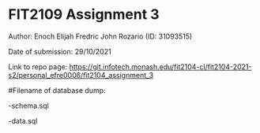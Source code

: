 # FIT2109 Assignment 3
Author: Enoch Elijah Fredric John Rozario (ID: 31093515)

Date of submission: 29/10/2021

Link to repo page: https://git.infotech.monash.edu/fit2104-cl/fit2104-2021-s2/personal_efre0006/fit2104_assignment_3

#Filename of database dump:

-schema.sql

-data.sql